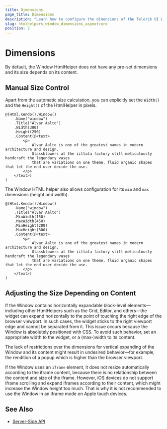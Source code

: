 ```yaml
---
title: Dimensions
page_title: Dimensions
description: "Learn how to configure the dimensions of the Telerik UI Window HtmlHelper for {{ site.framework }}."
slug: htmlhelpers_window_dimensions_aspnetcore
position: 2
---
```


# Dimensions

By default, the Window HtmlHelper does not have any pre-set dimensions and its size depends on its content.

## Manual Size Control

Apart from the automatic size calculation, you can explicitly set the `Width()` and the `Height()` of the HtmlHelper in pixels.

    @(Html.Kendo().Window()
        .Name("window")
        .Title("Alvar Aalto")
        .Width(300)
        .Height(250)
        .Content(@<text>
            <p>
                Alvar Aalto is one of the greatest names in modern architecture and design.
                Glassblowers at the iittala factory still meticulously handcraft the legendary vases
                that are variations on one theme, fluid organic shapes that let the end user decide the use.
            </p>
        </text>)
    )

The Window HTML helper also allows configuration for its `min` and `max` dimensions (height and width).

    @(Html.Kendo().Window()
        .Name("window")
        .Title("Alvar Aalto")
        .MinWidth(150)
        .MaxWidth(450)
        .MinHeight(200)
        .MaxHeight(300)
        .Content(@<text>
            <p>
                Alvar Aalto is one of the greatest names in modern architecture and design.
                Glassblowers at the iittala factory still meticulously handcraft the legendary vases
                that are variations on one theme, fluid organic shapes that let the end user decide the use.
            </p>
        </text>)
    )

## Adjusting the Size Depending on Content

If the Window contains horizontally expandable block-level elements&mdash;including other HtmlHelpers such as the Grid, Editor, and others&mdash;the widget can expand horizontally to the point of touching the right edge of the browser viewport. In such cases, the widget sticks to the right viewport edge and cannot be separated from it. This issue occurs because the Window is absolutely positioned with CSS. To avoid such behavior, set an appropriate width to the widget, or a (max-)width to its content.

The lack of restrictions over the dimensions for vertical expanding of the Window and its content might result in undesired behavior&mdash;for example, the rendition of a popup which is higher than the browser viewport.

If the Window uses an `iframe` element, it does not resize automatically according to the iframe content, because there is no relationship between the content and size of the iframe. However, iOS devices do not support iframe scrolling and expand iframes according to their content, which might increase the Window height too much. That is why it is not recommended to use the Window in an iframe mode on Apple touch devices.

## See Also

* [Server-Side API](/api/window)
